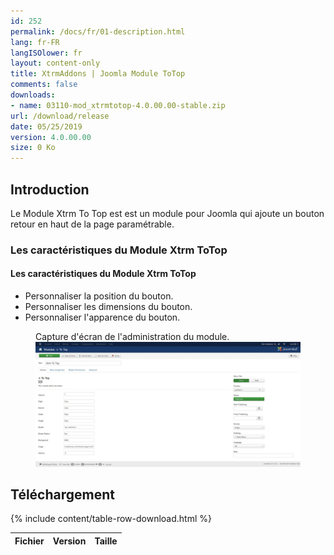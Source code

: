 ```yaml
---
id: 252
permalink: /docs/fr/01-description.html
lang: fr-FR
langISOlower: fr
layout: content-only
title: XtrmAddons | Joomla Module ToTop
comments: false
downloads:
- name: 03110-mod_xtrmtotop-4.0.00.00-stable.zip
url: /download/release
date: 05/25/2019
version: 4.0.00.00
size: 0 Ko
---
```


<article class="main-content d-flex">
  <div class="p-2 flex-grow-1">
    <h2>Introduction</h2>
    <p class="text-justify">
      Le Module Xtrm To Top est est un module pour Joomla qui ajoute un bouton retour en haut de la page paramétrable.
    </p>
    <h3>Les caractéristiques du Module Xtrm ToTop</h3>
    <h4>Les caractéristiques du Module Xtrm ToTop</h4>
    <ul class="mb-3">
      <li>Personnaliser la position du bouton.</li>
      <li>Personnaliser les dimensions du bouton.</li>
      <li>Personnaliser l'apparence du bouton.</li>
    </ul>
    <figure class="mb-3">
      <figcaption class="text-justify">
        Capture d'écran de l'administration du module.
      </figcaption>
      <a target="_blank" href="/assets/images/mod-xtrmtotop.jpg" class="screenshot-link">
        <img id="scrback" class="screenshot-full" src="/assets/images/mod-xtrmtotop.jpg" alt="Module Xtrm ToTop Backend" />
      </a>
    </figure>
    <h2>Téléchargement</h2>
    <table class="table table-hover">
      <thead>
        <tr>
          <th scope="col">Fichier</th>
          <th scope="col">Version</th>
          <th scope="col">Taille</th>
        </tr>
      </thead>
      <tbody>
        {% include content/table-row-download.html %}
      </tbody>
    </table>
  </div>
</article>